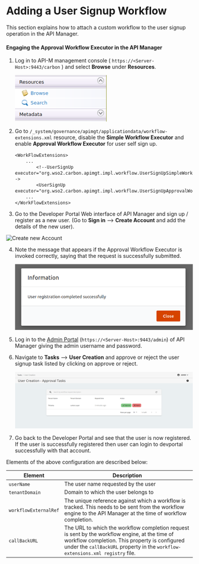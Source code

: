 # Adding a User Signup Workflow

This section explains how to attach a custom workflow to the user signup operation in the API Manager. 


#### Engaging the Approval Workflow Executor in the API Manager

1.  Log in to API-M management console ( `https://<Server-Host>:9443/carbon` ) and select **Browse** under **Resources**.

    ![Browse resources](../../assets/img/learn/wf-extensions-browse.png)

2.  Go to `/_system/governance/apimgt/applicationdata/workflow-extensions.xml` resource, disable the **Simple Workflow Executor** and enable **Approval Workflow Executor** for user self sign up.

    ```
    <WorkFlowExtensions>
        ...
            <!--UserSignUp executor="org.wso2.carbon.apimgt.impl.workflow.UserSignUpSimpleWorkflowExecutor"/-->
            <UserSignUp executor="org.wso2.carbon.apimgt.impl.workflow.UserSignUpApprovalWorkflowExecutor"/>
        ...
    </WorkFlowExtensions>
    ```

3.  Go to the Developer Portal Web interface of API Manager and sign up / register as a new user. (Go to **Sign in** --> **Create Account**  and add the details of the new user).
<html>
    <body>
        <div>
            <img src="../../../../assets/img/learn/devportal-create-account.png" alt="Create new  Account" width="400"/>
        </div>
    </body>
</html>

4.  Note the message that appears if the Approval Workflow Executor is invoked correctly, saying that the request is successfully submitted.

    ![Browse resources](../../assets/img/learn/user-registration-success.png)

5.  Log in to the [Admin Portal](`https://localhost:9443/admin`) (`https://<Server-Host>:9443/admin`) of API Manager giving the admin username and password.

6.  Navigate to **Tasks** --> **User Creation** and approve or reject the user signup task listed by clicking on approve or reject.

    ![Browse resources](../../assets/img/learn/user-creation-pending-list.png)

7.  Go back to the Developer Portal and see that the user is now registered. If the user is successfully registered then user can login to devportal successfully with that account.


Elements of the above configuration are described below:

| Element                                              | Description                                                                                                      |                                                                                                                                                                              
|----------------------------------------------------  |-------------------------------------------------------------------------------------------------------------------|
|`userName`                                            | The user name requested by the user                                                                               |
|`tenantDomain`                                        | Domain to which the user belongs to                                                                               |
|`workflowExternalRef`                                 | The unique reference against which a workflow is tracked. This needs to be sent from the workflow engine to the API Manager at the time of workflow completion.                                                                                                                                |
|`callBackURL`                                         | The URL to which the workflow completion request is sent by the workflow engine, at the time of workflow completion. This property is configured under the `callBackURL` property in the `workflow-extensions.xml registry` file.                                                               |
